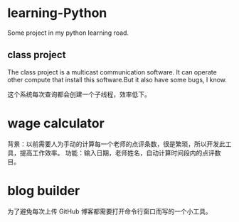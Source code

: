 # learning-Python
Some project in my python learning road.

## class project ##

The class project is a multicast communication software. It can operate other compute that install this software.But it also have some bugs, I know.

这个系统每次查询都会创建一个子线程，效率低下。

# wage calculator

背景：以前需要人为手动的计算每一个老师的点评条数，很是繁琐，所以开发此工具，提高工作效率。
功能：输入日期，老师姓名，自动计算时间段内的点评数目。

# blog builder

为了避免每次上传 GitHub 博客都需要打开命令行窗口而写的一个小工具。